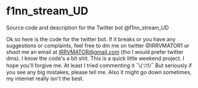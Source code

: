 # f1nn_stream_UD
Source code and description for the Twitter bot @f1nn_stream_UD

Ok so here is the code for the twitter bot. If it breaks or you have any suggestions or complaints, feel free to dm me on twitter @IRRVMATOR1 or shoot me an email at IRRVMATOR@gmail.com (tho I would prefer twitter dms).
I know the code's a bit shit. This is a quick little weekend project. I hope you'll forgive me. At least I tried commenting it ¯\\_(ツ)_/¯ But seriously if you see any big mistakes, please tell me. 
Also it might go down sometimes, my internet really isn't the best. 
